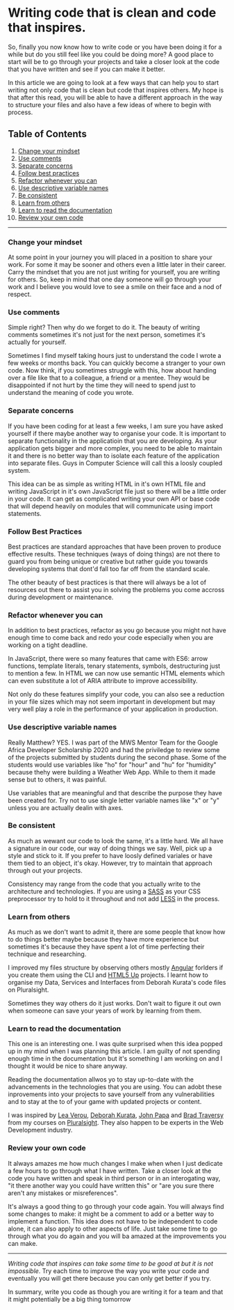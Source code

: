 # Writing code that is clean and code that inspires.

So, finally you now know how to write code or you have been doing it for a while but do you still feel like you could be doing more? A good place to start will be to go through your projects and take a closer look at the code that you have written and see if you can make it better.

In this article we are going to look at a few ways that can help you to start writing not only code that is clean but code that inspires others. My hope is that after this read, you will be able to have a different approach in the way to structure your files and also have a few ideas of where to begin with process.

## Table of Contents

1. [Change your mindset](#change-mindset)
1. [Use comments](#comments)
1. [Separate concerns](#separating-concerns)
1. [Follow best practices](#best-practices)
1. [Refactor whenever you can](#refactor)
1. [Use descriptive variable names](#descriptive-variables)
1. [Be consistent](#consistency)
1. [Learn from others](#learning-from-others)
1. [Learn to read the documentation](#read-documentation)
1. [Review your own code](#code-review)


---

<h3 id="change-mindset">Change your mindset</h3>

At some point in your journey you will placed in a position to share your work. For some it may be sooner and others even a little later in their career. Carry the mindset that you are not just writing for yourself, you are writing for others. So, keep in mind that one day someone will go through your work and I believe you would love to see a smile on their face and a nod of respect.

<h3 id="comments">Use comments</h3>

Simple right? Then why do we forget to do it. The beauty of writing comments sometimes it's not just for the next person, sometimes it's actually for yourself. 

Sometimes I find myself taking hours just to understand the code I wrote a few weeks or months back. You can quickly become a stranger to your own code. Now think, if you sometimes struggle with this, how about handing over a file like that to a colleague, a friend or a mentee. They would be disappointed if not hurt by the time they will need to spend just to understand the meaning of code you wrote.

<h3 id="separate-concerns">Separate concerns</h3>

If you have been coding for at least a few weeks, I am sure you have asked yourself if there maybe another way to organise your code. It is important to separate functionality in the applicatioin that you are developing. As your application gets bigger and more complex, you need to be able to maintain it and there is no better way than to isolate each feature of the application into separate files. Guys in Computer Science will call this a loosly coupled system.

This idea can be as simple as writing HTML in it's own HTML file and writing JavaScript in it's own JavaScript file just so there will be a little order in your code. It can get as complicated writing your own API or base code that will depend heavily on modules that will communicate using import statements. 

<h3 id="best-practices">Follow Best Practices</h3>

Best practices are standard approaches that have been proven to produce effective results. These techniques (ways of doing things) are not there to guard you from being unique or creative but rather guide you towards developing systems that dont'd fall too far off from the standard scale. 

The other beauty of best practices is that there will always be a lot of resources out there to assist you in solving the problems you come accross during development or maintenance.  

<h3 id="refactor">Refactor whenever you can</h3>

In addition to best practices, refactor as you go because you might not have enough time to come back and redo your code especially when you are working on a tight deadline. 

In JavaScript, there were so many features that came with ES6: arrow functions, template literals, tenary statements, symbols, destructuring just to mention a few. In HTML we can now use semantic HTML elements which can even substitute a lot of ARIA attribute to improve accessibility.

Not only do these features simplify your code, you can also see a reduction in your file sizes which may not seem important in development but may very well play a role in the performance of your application in production.

<h3 id="descriptive-variables">Use descriptive variable names</h3>

Really Matthew? YES. I was part of the MWS Mentor Team for the Google Africa Developer Scholarship 2020 and had the priviledge to review some of the projects submitted by students during the second phase. Some of the students would use variables like "ho" for "hour" and "hu" for "humidity" because thehy were building a Weather Web App. While to them it made sense but to others, it was painful. 

Use variables that are meaningful and that describe the purpose they have been created for. Try not to use single letter variable names like "x" or "y" unless you are actually dealin with axes.

<h3 id="consistency">Be consistent</h3>

As much as wewant our code to look the same, it's a little hard. We all have a signature in our code, our way of doing things we say. Well, pick up a style and stick to it. If you prefer to have loosly defined variales or have them tied to an object, it's okay. However, try to maintain that approach through out your projects. 

Consistency may range from the code that you actually write to the architecture and technologies. If you are using a [SASS](https://sass-lang.com) as your CSS preprocessor try to hold to it throughout and not add [LESS](https://lesscss.org) in the process.

<h3 id="learning-from-others">Learn from others</h3>

As much as we don't want to admit it, there are some people that know how to do things better maybe because they have more experience but sometimes it's because they have spent a lot of time perfecting their technique and researching.

I improved my files structure by observing others mostly [Angular](https://angular.io) forlders if you create them using the CLI and [HTML5 Up](https://html5up.net) projects. I learnt how to organise my Data, Services and Interfaces from Deborah Kurata's code files on Pluralsight. 

Sometimes they way others do it just works. Don't wait to figure it out own when someone can save your years of work by learning from them.

<h3 id="read-documentation">Learn to read the documentation</h3>

This one is an interesting one. I was quite surprised when this idea popped up in my mind when I was planning this article. I am guilty of not spending enough time in the documentation but it's something I am working on and I thought it would be nice to share anyway. 

Reading the documentation allwos yo to stay up-to-date with the advancements in the technologies that you are using. You can adobt these inprovements into your projects to save yourself from any vulnerabilities and to stay at the to of your game with updated projects or content. 

I was inspired by [Lea Verou](https://lea.verou.me), [Deborah Kurata](https://blogs.msmvps.com/deborahk), [John Papa](https://johnpapa.net) and [Brad Traversy](https://www.traversymedia.com) from my courses on [Pluralsight](https://www.pluralsight.com). They also happen to be experts in the Web Development industry.

<h3 id="code-review">Review your own code</h3>

It always amazes me how much changes I make when when I just dedicate a few hours to go through what I have written. Take a closer look at the code you have written and speak in third person or in an interogating way, "it there another way you could have written this" or "are you sure there aren't any mistakes or misreferences". 

It's always a good thing to go through your code again. You will always find some changes to make: it might be a comment to add or a better way to implement a function. This idea does not have to be independent to code alone, it can also apply to other aspects of life. Just take some time to go through what you do again and you will ba amazed at the improvements you can make.  

---

*Writing code that inspires can take some time to be good at but it is not impossible*. Try each time to improve the way you write your code and eventually you will get there because you can only get better if you try.

In summary, write you code as though you are writing it for a team and that it might potentially be a big thing tomorrow



